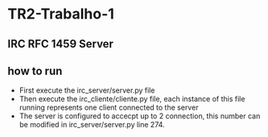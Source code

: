 # TR2-Trabalho-1

## IRC RFC 1459 Server

## how to run

  - First execute the irc_server/server.py file
  - Then execute the irc_cliente/cliente.py file, each instance of this file running represents one client connected to the server
  - The server is configured to accecpt up to 2 connection, this number can be modified in irc_server/server.py line 274.
